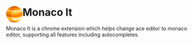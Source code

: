 # <img src="public/icons/icon_48.png" width="45" align="left"> Monaco It

Monaco It is a chrome extension which helps change ace editor to monaco editor, supporting all features including autocompletes.

